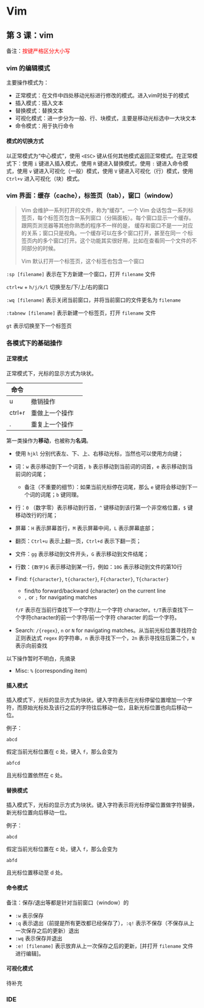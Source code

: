 # Vim

## 第 3 课：vim

备注：<font color=red>按键严格区分大小写</font>

### vim 的编辑模式

主要操作模式为：

- 正常模式：在文件中四处移动光标进行修改的模式。进入vim时处于的模式
- 插入模式：插入文本
- 替换模式：替换文本
- 可视化模式：进一步分为一般、行、块模式，主要是移动光标选中一大块文本
- 命令模式：用于执行命令

#### 模式的切换方式

以正常模式为“中心模式”，使用 `<ESC>` 键从任何其他模式返回正常模式。在正常模式下：使用 `i` 键进入插入模式，使用 `R` 键进入替换模式，使用 `:` 键进入命令模式，使用 `v` 键进入可视化（一般）模式，使用 `V` 键进入可视化（行）模式，使用 `Ctrl+v` 进入可视化（块）模式。

### vim 界面：缓存（cache），标签页（tab），窗口（window）

> Vim 会维护一系列打开的文件，称为“缓存”。一个 Vim 会话包含一系列标签页，每个标签页包含一系列窗口（分隔面板）。每个窗口显示一个缓存。跟网页浏览器等其他你熟悉的程序不一样的是， 缓存和窗口不是一一对应的关系；窗口只是视角。一个缓存可以在多个窗口打开，甚至在同一 个标签页内的多个窗口打开。这个功能其实很好用，比如在查看同一个文件的不同部分的时候。
>
> Vim 默认打开一个标签页，这个标签也包含一个窗口

`:sp [filename]` 表示在下方新建一个窗口，打开 `filename` 文件

`ctrl+w` + `h/j/k/l` 切换至左/下/上/右的窗口

`:wq [filename]` 表示关闭当前窗口，并将当前窗口的文件更名为 `filename`

`:tabnew [filename]` 表示新建一个标签页，打开 `filename` 文件

`gt` 表示切换至下一个标签页



### 各模式下的基础操作

#### 正常模式

正常模式下，光标的显示方式为块状。

| 命令   |                |      |
| ------ | -------------- | ---- |
| u      | 撤销操作       |      |
| ctrl+r | 重做上一个操作 |      |
| .      | 重复上一个操作 |      |

第一类操作为**移动**，也被称为**名词**。

- 使用 `hjkl` 分别代表左、下、上、右移动光标，当然也可以使用方向键；

- 词：`w` 表示移动到下一个词首，`b` 表示移动到当前词的词首，`e` 表示移动到当前词的词尾；

  - 备注（不重要的细节）：如果当前光标停在词尾，那么 `e` 键将会移动到下一个词的词尾；`b` 键同理。

- 行：`0` （数字零）表示移动到行首，`^` 键移动到该行第一个非空格位置，`$` 键移动改行的行尾；

- 屏幕：`H` 表示屏幕首行，`M` 表示屏幕中间，`L` 表示屏幕底部；

- 翻页：`Ctrl+u` 表示上翻一页，`Ctrl+d` 表示下翻一页；

- 文件：`gg` 表示移动到文件开头，`G` 表示移动到文件结尾；

- 行数：`{数字}G` 表示移动到某一行，例如：`10G` 表示移动到文件的第10行

- Find: `f{character}`, `t{character}`, `F{character}`, `T{character}`

  - find/to forward/backward {character} on the current line
  - `,` or `;` for navigating matches

  `f/F` 表示在当前行查找下一个字符/上一个字符 character。`t/T`表示查找下一个字符character的前一个字符/前一个字符 character 的后一个字符。

- Search: `/{regex}`, `n` or `N` for navigating matches。从当前光标位置寻找符合正则表达式 `regex` 的字符串，`n` 表示寻找下一个，`2n` 表示寻找往后第二个，`N` 表示向前查找

以下操作暂时不明白，先摘录

- Misc: `%` (corresponding item)

#### 插入模式

插入模式下，光标的显示方式为块状。键入字符表示在光标停留位置增加一个字符，而原始光标处及该行之后的字符往后移动一位，且新光标位置也向后移动一位。

例子：

```
abcd
```

假定当前光标位置在 c 处，键入 `f`，那么会变为

```
abfcd
```

且光标位置依然在 c 处。

#### 替换模式

插入模式下，光标的显示方式为块状。键入字符表示将光标停留位置做字符替换，新光标位置向后移动一位。

例子：

```
abcd
```

假定当前光标位置在 c 处，键入 `f`，那么会变为

```
abfd
```

且光标位置移动至 d 处。

#### 命令模式

备注：保存/退出等都是针对当前窗口（window）的

- `:w` 表示保存
- `:q` 表示退出（前提是所有更改都已经保存了），`:q!` 表示不保存（不保存从上一次保存之后的更新）退出
- `:wq` 表示保存并退出
- `:e! [filename]` 表示放弃从上一次保存之后的更新，[并打开 `filename` 文件进行编辑]。

#### 可视化模式

待补充

### IDE

